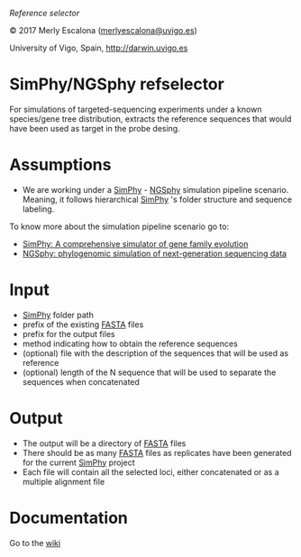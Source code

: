 
*Reference selector*

© 2017 Merly Escalona (<merlyescalona@uvigo.es>)

University of Vigo, Spain, http://darwin.uvigo.es


# SimPhy/NGSphy refselector

For simulations of targeted-sequencing experiments under a known species/gene
tree distribution, extracts the reference sequences that would have been used as
target in the probe desing.

# Assumptions

- We are working under a [SimPhy](https://github.com/adamallo/simphy) - [NGSphy](https://github.com/merlyescalona/ngsphy) simulation pipeline scenario.
Meaning, it follows hierarchical [SimPhy](https://github.com/adamallo/simphy) 's folder structure and sequence
labeling.

To know more about the simulation pipeline scenario go to:

- [SimPhy: A comprehensive simulator of gene family evolution ](https://github.com/adamallo/simphy)
- [NGSphy: phylogenomic simulation of next-generation sequencing data](https://github.com/merlyescalona/ngsphy)

# Input

- [SimPhy](https://github.com/adamallo/simphy) folder path
- prefix of the existing [FASTA](https://en.wikipedia.org/wiki/FASTA_format) files
- prefix for the output files
- method indicating how to obtain the reference sequences
- (optional) file with the description of the sequences that will be used as reference
- (optional) length of the N sequence that will be used to separate the sequences when concatenated

# Output

- The output will be a directory of [FASTA](https://en.wikipedia.org/wiki/FASTA_format) files
- There should be as many [FASTA](https://en.wikipedia.org/wiki/FASTA_format) files as replicates have been generated for the current [SimPhy](https://github.com/adamallo/simphy) project
- Each file will contain all the selected loci, either concatenated or as a multiple alignment file

# Documentation

Go to the [wiki](https://github.com/merlyescalona/refselector/wiki)
